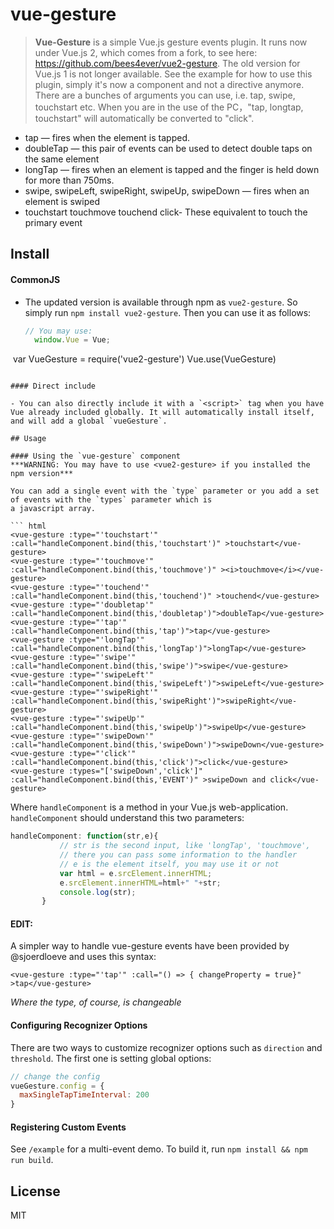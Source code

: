 # vue-gesture

> **Vue-Gesture** is a simple Vue.js gesture events plugin.
 >It runs now under Vue.js 2, which comes from a fork, to see here: https://github.com/bees4ever/vue2-gesture. The old version for Vue.js 1 is not longer available.
 See the example for how to use this plugin, simply it's now a component and not a directive anymore.
 There are a bunches of arguments you can use, i.e. tap, swipe, touchstart etc. 
 When you are in the use of the PC，"tap, longtap, touchstart" will automatically be converted to "click".

- tap — fires when the element is tapped.
- doubleTap — this pair of events can be used to detect double taps on the same element
- longTap — fires when an element is tapped and the finger is held down for more than 750ms.
- swipe, swipeLeft, swipeRight, swipeUp, swipeDown — fires when an element is swiped 
- touchstart touchmove touchend click- These equivalent to touch the primary event 


## Install

#### CommonJS

- The updated version is available through npm as `vue2-gesture`. So simply run `npm install vue2-gesture`. Then you can use it as follows:

  ``` js
  // You may use: 
    window.Vue = Vue;
  var VueGesture = require('vue2-gesture')
  Vue.use(VueGesture)
  ```

#### Direct include

- You can also directly include it with a `<script>` tag when you have Vue already included globally. It will automatically install itself, and will add a global `vueGesture`.

## Usage

#### Using the `vue-gesture` component
***WARNING: You may have to use <vue2-gesture> if you installed the npm version***

You can add a single event with the `type` parameter or you add a set of events with the `types` parameter which is
a javascript array.

``` html
 <vue-gesture :type="'touchstart'"  :call="handleComponent.bind(this,'touchstart')" >touchstart</vue-gesture>
  <vue-gesture :type="'touchmove'"  :call="handleComponent.bind(this,'touchmove')" ><i>touchmove</i></vue-gesture>
  <vue-gesture :type="'touchend'"  :call="handleComponent.bind(this,'touchend')" >touchend</vue-gesture>
  <vue-gesture :type="'doubletap'"  :call="handleComponent.bind(this,'doubletap')">doubleTap</vue-gesture>
  <vue-gesture :type="'tap'"  :call="handleComponent.bind(this,'tap')">tap</vue-gesture>
  <vue-gesture :type="'longTap'"  :call="handleComponent.bind(this,'longTap')">longTap</vue-gesture>
  <vue-gesture :type="'swipe'"  :call="handleComponent.bind(this,'swipe')">swipe</vue-gesture>
  <vue-gesture :type="'swipeLeft'"  :call="handleComponent.bind(this,'swipeLeft')">swipeLeft</vue-gesture>
  <vue-gesture :type="'swipeRight'"  :call="handleComponent.bind(this,'swipeRight')">swipeRight</vue-gesture>
  <vue-gesture :type="'swipeUp'"  :call="handleComponent.bind(this,'swipeUp')">swipeUp</vue-gesture>
  <vue-gesture :type="'swipeDown'"  :call="handleComponent.bind(this,'swipeDown')">swipeDown</vue-gesture>
  <vue-gesture :type="'click'"  :call="handleComponent.bind(this,'click')">click</vue-gesture>
  <vue-gesture :types="['swipeDown','click']"   :call="handleComponent.bind(this,'EVENT')" >swipeDown and click</vue-gesture>

```

Where `handleComponent` is a method in your Vue.js web-application. `handleComponent` should understand this two parameters:

  ``` js
 handleComponent: function(str,e){
             // str is the second input, like 'longTap', 'touchmove', 
             // there you can pass some information to the handler 
             // e is the element itself, you may use it or not
             var html = e.srcElement.innerHTML;
             e.srcElement.innerHTML=html+" "+str;
             console.log(str);
         }
  ```
  
#### EDIT:

A simpler way to handle vue-gesture events have been provided by @sjoerdloeve and uses this syntax:

```
<vue-gesture :type="'tap'" :call="() => { changeProperty = true}" >tap</vue-gesture>
```
_Where the type, of course, is changeable_


#### Configuring Recognizer Options

There are two ways to customize recognizer options such as `direction` and `threshold`. The first one is setting global options:

``` js
// change the config
vueGesture.config = {
  maxSingleTapTimeInterval: 200
}
```
#### Registering Custom Events

See `/example` for a multi-event demo. To build it, run `npm install && npm run build`.

## License

MIT
